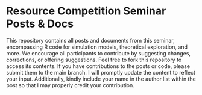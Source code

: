# Resource Competition Seminar Posts & Docs
 
 This repository contains all posts and documents from this seminar, encompassing R code for simulation models, theoretical exploration, and more. We encourage all participants to contribute by suggesting changes, corrections, or offering suggestions. Feel free to fork this repository to access its contents. If you have contributions to the posts or code, please submit them to the main branch. I will promptly update the content to reflect your input. Additionally, kindly include your name in the author list within the post so that I may properly credit your contribution. 
